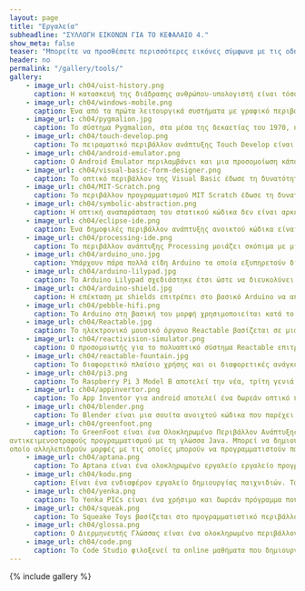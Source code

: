 ```yaml
---
layout: page
title: "Εργαλεία"
subheadline: "ΣΥΛΛΟΓΗ ΕΙΚΟΝΩΝ ΓΙΑ ΤΟ ΚΕΦΑΛΑΙΟ 4."
show_meta: false
teaser: "Μπορείτε να προσθέσετε περισσότερες εικόνες σύμφωνα με τις οδηγίες στο τέλος της σελίδας"
header: no
permalink: "/gallery/tools/"
gallery:
    - image_url: ch04/uist-history.png
      caption: Η κατασκευή της διάδρασης ανθρώπου-υπολογιστή είναι τόσο παλιά όσο οι πρώτοι υπολογιστές. Όμως, ενώ στα πρώτα στάδια οι χρήστες ανήκαν κατα πλειοψηφία σε έναν στενό και κλειστό κύκλο ειδικών· οι σύγχρονοι χρήστες είναι στις περισσότερες περιπτώσεις μη-ειδικοί.
    - image_url: ch04/windows-mobile.png
      caption: Ένα από τα πρώτα λειτουργικά συστήματα με γραφικό περιβάλλον για κινητά τηλέφωνα, τα windows mobile μεταφέρουν τις έννοιες από το λειτουργικό σύστημα του επιτραπέζιου υπολογιστή σε εκείνο του κινητού. Οι έννοιες αυτές -αν και επιτυχημένες- είναι ακατάλληλες για το πλαίσιο χρήσης του κινητού υπολογισμού.
    - image_url: ch04/pygmalion.jpg
      caption: Το σύστημα Pygmalion, στα μέσα της δεκαετίας του 1970, ήταν εκείνο που έδωσε τον ορισμό για τα εικονίδια, αλλά κυρίως ήταν το πρώτο που επέτρεψε τη δημιουργία λογισμικού με βάση την τελική συμπεριφορά και το αποτέλεσμα που πρέπει να έχει ένα πρόγραμμα υπολογιστή (αντί της κυρίαρχης πρακτικής που ήταν να δίνουμε οδηγίες στο πρόγραμμα για το τι ακριβώς να κάνει).
    - image_url: ch04/touch-develop.png
      caption: Το πειραματικό περιβάλλον ανάπτυξης Touch Develop είναι σχεδιασμένο ώστε να δουλεύει σε έξυπνα κινητά, οπότε έχουμε ξανά τα πλεονεκτήματα που δίνει η ανάπτυξη και εκτέλεση πάνω στην ίδια πλατφόρμα.
    - image_url: ch04/android-emulator.png
      caption: Ο Android Emulator περιλαμβάνει και μια προσομοίωση κάποιων κουμπιών που συνήθως έχουν τα έξυπνα κινητά.
    - image_url: ch04/visual-basic-form-designer.png
      caption: Το οπτικό περιβάλλον της Visual Basic έδωσε τη δυνατότητα σε πολλούς χρήστες που δεν ήταν ειδικοί της πληροφορικής να φτιάξουν προγράμματα για ειδικούς σκοπούς χωρίς να πρέπει μάθουν όλες τις λεπτομέρειες της ανάπτυξης λογισμικού.
    - image_url: ch04/MIT-Scratch.png
      caption: Το περιβάλλον προγραμματισμού MIT Scratch έδωσε τη δυνατότητα σε πολλές ομάδες χρηστών, ακόμη και μικρών ηλικιών, να δημιουργήσουν εύκολα και χωρίς τυπική εκπαίδευση τα δικά τους παιχνίδια.
    - image_url: ch04/symbolic-abstraction.png
      caption: Η οπτική αναπαράσταση του στατικού κώδικα δεν είναι αρκετή, αλλά θα πρέπει να έχουμε και ζωντανή οπτική αναπαράσταση των δεδομένων και της συμπεριφοράς ενός προγράμματος διάδρασης με τον χρήστη. Ο απλός κώδικας υπολογιστή είναι μεν πολύ ευέλικτος είναι όμως και ασαφής, όπως ακριβώς και ο μαθηματικός συμβολισμός.
    - image_url: ch04/eclipse-ide.png
      caption: Ένα δημοφιλές περιβάλλον ανάπτυξης ανοικτού κώδικα είναι το Eclipse.
    - image_url: ch04/processing-ide.png
      caption: Το περιβάλλον ανάπτυξης Processing μοιάζει σκόπιμα με μια εφαρμογή εκτέλεσης αρχείων πολυμέσων.
    - image_url: ch04/arduino_uno.jpg
      caption: Υπάρχουν πάρα πολλά είδη Arduino τα οποία εξυπηρετούν διαφορετικές ανάγκες.
    - image_url: ch04/arduino-lilypad.jpg
      caption: Το Arduino Lilypad σχεδιάστηκε έτσι ώστε να διευκολύνει το ράψιμό του σε υφάσματα.
    - image_url: ch04/arduino-shield.jpg
      caption: Η επέκταση με shields επιτρέπει στο βασικό Arduino να αποκτήσει νέες δυνατότητες εισόδου (π.χ., joystick) και εξόδου.
    - image_url: ch04/pebble-hifi.png
      caption: Το Arduino στη βασική του μορφή χρησιμοποιείται κατά το στάδιο της ανάπτυξης πρωτοτύπων υψηλής πιστότητας για νέα συστήματα διάδρασης (π.χ., έξυπνο ρολόι pebble) αφού επιτρέπει τον γρήγορο έλεγχο, ενώ διευκολύνει και τη μετάβαση στην παραγωγή, καθώς το κύκλωμά του είναι ελεύθερα διαθέσιμο για χρήση και μετατροπή.
    - image_url: ch04/Reactable.jpg
      caption: Το ηλεκτρονικό μουσικό όργανο Reactable βασίζεται σε μια δημιουργική σύνθεση υλικού και λογισμικού που είναι εύκολα διαθέσιμη και -παρότι ξεκίνησε ως ερευνητικό έργο σε πανεπιστήμιο- δεν άργησε να βρει αποδοχή από τη μουσική αγορά.
    - image_url: ch04/reactivision-simulator.png
      caption: Ο προσομοιωτής για το πολυαπτικό σύστημα Reactable επιτρέπει στον κατασκευαστή να δοκιμάσει τη διάδραση στον επιτραπέζιο υπολογιστή ανάπτυξης, αλλά σίγουρα δεν μπορεί να δοκιμάσει εκείνες τις νέες χειρονομίες που δεν μπορούν να προσομοιωθούν από το ποντίκι, όπως τις χειρονομίες που απαιτούν πολλά δάκτυλα ή και τα δύο χέρια, π.χ., στην περίπτωση πολλών χρηστών.
    - image_url: ch04/reactable-fountain.jpg
      caption: Το διαφορετικό πλαίσιο χρήσης και οι διαφορετικές ανάγκες των χρηστών του Reactable οδήγησαν τους σχεδιαστές στον προγραμματισμό της διάδρασης για μια νέα κατηγορία εφαρμογών όπου εκτός από τη μουσική χρησιμοποιείται και αλλού, όπως στον έλεγχο της ροής του νερού και των φωτιστικών εφέ για ένα συντριβάνι στην Βαρκελώνη.
    - image_url: ch04/pi3.png
      caption: Το Raspberry Pi 3 Model B αποτελεί την νέα, τρίτη γενιά των mini PC Raspberry. Συγκριτικά με την πρωταρχικό Raspberry Pi, προσφέρει ταχύτερο επεξεργαστή (ARMv8 quad core με συχνότητα λειτουργίας στα 1.2GHz) και διπλάσια μνήμη, που φτάνει συνολικά το 1 GB. Επιπλέον το Raspberry Pi 3 Model B παρέχει δυνατότητα ασύρματης σύνδεσης μέσω Bluetooth και WLAN.
    - image_url: ch04/appinvertor.png
      caption: To App Inventor για android αποτελεί ένα δωρεάν οπτικό περιβάλλον προγραμματισμού με πλακίδια (blocks), για τη δημιουργία εφαρμογών για κινητά τηλέφωνα με λειτουργικό σύστημα android. Οι συγκεκριμένες εφαρμογές τρέχουν και σε emulator. Αναπτύχθηκε στα εργαστήρια της google.
    - image_url: ch04/blender.png
      caption: Το Blender είναι μια σουίτα ανοιχτού κώδικα που παρέχει την δυνατότητα δημιουργίας τρισδιάστατων γραφικών με μηδενικό κόστος. Διατίθεται υπό την άδεια GNU General Public License. Οι δυνατότητες του είναι πραγματικά εντυπωσιακές. Μπορεί να χρησιμοποιηθεί για την δημιουργία φωτορεαλιστικών εικόνων, κινουμένων σχεδίων μέχρι και χαρακτήρων για ταινίες, ενώ με την ενσωματωμένη game engine μπορεί να χρησιμοποιηθεί για την ανάπτυξη (τι άλλο) παιχνιδιών. Πρόκειται για ίσως το πιο καλά υποστηριζόμενο open source project σε αυτό τον τομέα.
    - image_url: ch04/greenfoot.png
      caption: Το GreenFoot είναι ένα Ολοκληρωμένο Περιβάλλον Ανάπτυξης Εφαρμογών (IDE) που έχει ως σκοπό τη διδασκαλία του
αντικειμενοστραφούς προγραμματισμού με τη γλώσσα Java. Μπορεί να δημιουργηθεί ένας κόσμος μέσα στον
οποίο αλληλεπιδρούν μορφές με τις οποίες μπορούν να προγραμματιστούν παιχνίδια, προσομοιώσεις κ.α.
    - image_url: ch04/aptana.png
      caption: Το Aptana είναι ένα ολοκληρωμένο εργαλείο εργαλείο προγραμματισμού που επικεντρώνεται στην δημιουργία web εφαρμογών. Οι τεχνολογίες στις οποίες δίνει έμφαση είναι HTML, CSS, Javascript, PHP και Ruby on Rails. Ιδανικό για όσους επιθυμούν να προγραμματίσουν σε ένα ολοκληρωμένο περιβάλλον εργασίας.
    - image_url: ch04/kodu.png
      caption: Είναι ένα ενδιαφέρον εργαλείο δημιουργίας παιχνιδιών. Τα αποτελέσματα είναι ελκυστικά. Είναι εύκολο στην χρήση και θα μπορούσατε να μάθετε στα παιδιά τον προγραμματισμό με αυτό τον τρόπο. Είναι τόσο απλό ώστε ακόμα και ένα παιδί μπορεί να το χρησιμοποιήσει χωρίς δυσκολία.
    - image_url: ch04/yenka.png
      caption: Το Yenka PICs είναι ένα χρήσιμο και δωρεάν πρόγραμμα που σας αφήνει να γράψετε τις ρουτίνες σας χρησιμοποιώντας απλά διαγράμματα, καθώς και να τις δοκιμάσετε στην οθόνη πριν από τη χρήση τους. Ελεύθερο για προσωπική χρήση μόνο αλλά και χρήση σε σχολεία και εργαστήρια.
    - image_url: ch04/squeak.png
      caption: To Squeake Toys βασίζεται στο προγραμματιστικό περιβάλλον που δημιουργήθηκε για ανάπτυξη προγραμμάτων από μαθητές. Μέσα από ένα σχετικά απλό και ευχάριστο περιβάλλον, ο καθένας μπορεί να δημιουργήσει διαδραστικά παιχνίδια ή και προσομοιώσεις. Υπάρχει η δυνατότητα επιλογής εντολών που θα χρησιμοποιηθούν και η συγγραφή νέων.
    - image_url: ch04/glossa.png
      caption: Ο Διερμηνευτής Γλώσσας είναι ένα ολοκληρωμένο περιβάλλον ανάπτυξης αλγορίθμων σε μορφή ψευδοκώδικα, ειδικά σχεδιασμένο για τη γλώσσα προγραμματισμού που διδάσκεται στα πλαίσια του μαθήματος 'Ανάπτυξη εφαρμογών σε προγραμματιστικό περιβάλλον'.
    - image_url: ch04/code.png
      caption: Το Code Studio φιλοξενεί τα online μαθήματα που δημιουργήθηκαν από το Code.org.Η Ώρα του Κώδικα με το Minecraft. Χρησιμοποίησε μπλοκ κώδικα για να οδηγήσεις τον Steve ή την Alex σε μία περιπέτεια μέσα από αυτόν τον κόσμο του Minecraft.   
---
```



{% include gallery %}
